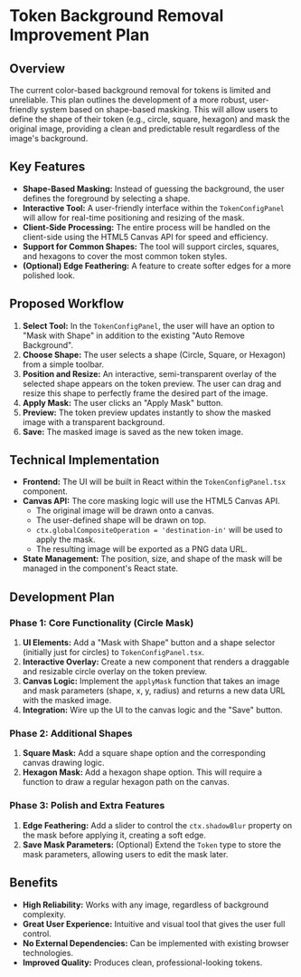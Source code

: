 # Token Background Removal Improvement Plan

## Overview

The current color-based background removal for tokens is limited and unreliable. This plan outlines the development of a more robust, user-friendly system based on shape-based masking. This will allow users to define the shape of their token (e.g., circle, square, hexagon) and mask the original image, providing a clean and predictable result regardless of the image's background.

## Key Features

*   **Shape-Based Masking:** Instead of guessing the background, the user defines the foreground by selecting a shape.
*   **Interactive Tool:** A user-friendly interface within the `TokenConfigPanel` will allow for real-time positioning and resizing of the mask.
*   **Client-Side Processing:** The entire process will be handled on the client-side using the HTML5 Canvas API for speed and efficiency.
*   **Support for Common Shapes:** The tool will support circles, squares, and hexagons to cover the most common token styles.
*   **(Optional) Edge Feathering:** A feature to create softer edges for a more polished look.

## Proposed Workflow

1.  **Select Tool:** In the `TokenConfigPanel`, the user will have an option to "Mask with Shape" in addition to the existing "Auto Remove Background".
2.  **Choose Shape:** The user selects a shape (Circle, Square, or Hexagon) from a simple toolbar.
3.  **Position and Resize:** An interactive, semi-transparent overlay of the selected shape appears on the token preview. The user can drag and resize this shape to perfectly frame the desired part of the image.
4.  **Apply Mask:** The user clicks an "Apply Mask" button.
5.  **Preview:** The token preview updates instantly to show the masked image with a transparent background.
6.  **Save:** The masked image is saved as the new token image.

## Technical Implementation

*   **Frontend:** The UI will be built in React within the `TokenConfigPanel.tsx` component.
*   **Canvas API:** The core masking logic will use the HTML5 Canvas API.
    *   The original image will be drawn onto a canvas.
    *   The user-defined shape will be drawn on top.
    *   `ctx.globalCompositeOperation = 'destination-in'` will be used to apply the mask.
    *   The resulting image will be exported as a PNG data URL.
*   **State Management:** The position, size, and shape of the mask will be managed in the component's React state.

## Development Plan

### Phase 1: Core Functionality (Circle Mask)

1.  **UI Elements:** Add a "Mask with Shape" button and a shape selector (initially just for circles) to `TokenConfigPanel.tsx`.
2.  **Interactive Overlay:** Create a new component that renders a draggable and resizable circle overlay on the token preview.
3.  **Canvas Logic:** Implement the `applyMask` function that takes an image and mask parameters (shape, x, y, radius) and returns a new data URL with the masked image.
4.  **Integration:** Wire up the UI to the canvas logic and the "Save" button.

### Phase 2: Additional Shapes

1.  **Square Mask:** Add a square shape option and the corresponding canvas drawing logic.
2.  **Hexagon Mask:** Add a hexagon shape option. This will require a function to draw a regular hexagon path on the canvas.

### Phase 3: Polish and Extra Features

1.  **Edge Feathering:** Add a slider to control the `ctx.shadowBlur` property on the mask before applying it, creating a soft edge.
2.  **Save Mask Parameters:** (Optional) Extend the `Token` type to store the mask parameters, allowing users to edit the mask later.

## Benefits

*   **High Reliability:** Works with any image, regardless of background complexity.
*   **Great User Experience:** Intuitive and visual tool that gives the user full control.
*   **No External Dependencies:** Can be implemented with existing browser technologies.
*   **Improved Quality:** Produces clean, professional-looking tokens.
